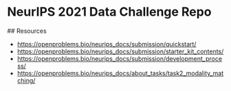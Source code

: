 # NeurIPS 2021 Data Challenge Repo

## Resources

- https://openproblems.bio/neurips_docs/submission/quickstart/
- https://openproblems.bio/neurips_docs/submission/starter_kit_contents/
- https://openproblems.bio/neurips_docs/submission/development_process/
- https://openproblems.bio/neurips_docs/about_tasks/task2_modality_matching/
